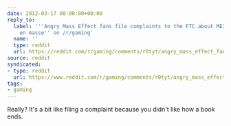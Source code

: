 ```yaml
---
date: 2012-03-17 00:00:00+00:00
reply_to:
  label: '''Angry Mass Effect fans file complaints to the FTC about ME3''s ending,
    en masse'' on /r/gaming'
  name: ''
  type: reddit
  url: https://reddit.com/r/gaming/comments/r0tyt/angry_mass_effect_fans_file_complaints_to_the_ftc/
source: reddit
syndicated:
- type: reddit
  url: https://www.reddit.com/r/gaming/comments/r0tyt/angry_mass_effect_fans_file_complaints_to_the_ftc/c41zpd1/
tags:
- gaming
---
```


Really? It's a bit like filing a complaint because you didn't like how a book ends.